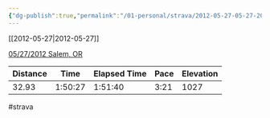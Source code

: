 ```yaml
---
{"dg-publish":true,"permalink":"/01-personal/strava/2012-05-27-05-27-2012-salem-or/"}
---
```



[[2012-05-27\|2012-05-27]]

[05/27/2012 Salem, OR](https://www.strava.com/activities/21278431)

| Distance | Time    | Elapsed Time | Pace | Elevation |
| -------- | ------- | ------------ | ---- | --------- |
| 32.93    | 1:50:27 | 1:51:40      | 3:21 | 1027      |




#strava
